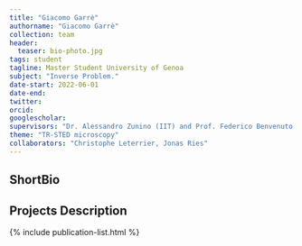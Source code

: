 ```yaml
---
title: "Giacomo Garrè"
authorname: "Giacomo Garrè"
collection: team
header:
  teaser: bio-photo.jpg
tags: student
tagline: Master Student University of Genoa 
subject: "Inverse Problem."
date-start: 2022-06-01
date-end: 
twitter: 
orcid: 
googlescholar: 
supervisors: "Dr. Alessandro Zunino (IIT) and Prof. Federico Benvenuto (Unige)"
theme: "TR-STED microscopy"
collaborators: "Christophe Leterrier, Jonas Ries"
---
```


<h2>ShortBio</h2>
<!--- Text --->

<h2>Projects Description</h2>
<!--- Text --->

<!---{% include author-research-themes.html %}--->
<!---{% include team-member-collaborators.html %}--->
{% include publication-list.html %}

